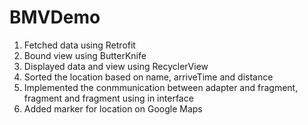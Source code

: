 # BMVDemo
1. Fetched data using Retrofit</br>
2. Bound view using ButterKnife<br>
3. Displayed data and view using RecyclerView
4. Sorted the location based on name, arriveTime and distance</br>
5. Implemented the conmmunication between adapter and fragment, fragment and fragment using in interface</br>
6. Added marker for location on Google Maps

